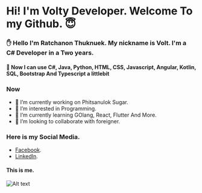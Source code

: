 # Hi! I'm Volty Developer. Welcome To my Github. :innocent:

### :hand: Hello I'm Ratchanon Thuknuek. My nickname is Volt. I'm a C# Developer in a Two years.

#### :bookmark_tabs: Now I can use C#, Java, Python, HTML, CSS, Javascript, Angular, Kotlin, SQL, Bootstrap And Typescript a littlebit

### Now
- 👋 I’m currently working on Phitsanulok Sugar.
- 👀 I’m interested in Programming.
- 🌱 I’m currently learning GOlang, React, Flutter And More.
- 💞️ I’m looking to collaborate with foreigner.

### Here is my Social Media.
- [Facebook](https://www.facebook.com/VoltyVolt/).
- [LinkedIn](https://www.linkedin.com/in/ratchanon-volt-9b0870203/).

#### This is me.
![Alt text](?raw=true "Title")


<!---
Voltyvolt/Voltyvolt is a ✨ special ✨ repository because its `README.md` (this file) appears on your GitHub profile.
You can click the Preview link to take a look at your changes.
--->
